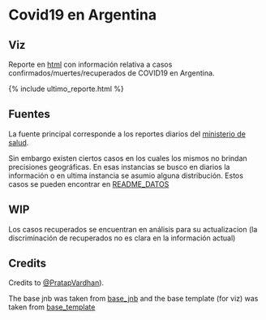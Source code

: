 # Covid19 en Argentina

## Viz

Reporte en [html](https://htmlpreview.github.io/?https://github.com/felixlapalma/covid19-argentina-viz/master/products/ultimo_reporte.html) con información relativa a casos confirmados/muertes/recuperados de COVID19 en Argentina.

{% include ultimo_reporte.html %}

## Fuentes

La fuente principal corresponde a los reportes diarios del [ministerio de salud](https://www.argentina.gob.ar/salud/coronavirus-COVID-19).

Sin embargo existen ciertos casos en los cuales los mismos no brindan precisiones geográficas. En esas instancias
se busco en diarios la información o en ultima instancia se asumio alguna distribución. Estos casos se pueden encontrar en
[README_DATOS](data/README_DATOS.md)

## **WIP**

Los casos recuperados se encuentran en análisis para su actualizacion (la discriminación de recuperados no es clara en la información actual)


## Credits

Credits to [@PratapVardhan](https://twitter.com/PratapVardhan)). 

The base jnb was taken from [base_jnb](https://github.com/pratapvardhan/notebooks/blob/master/covid19/covid19-overview.ipynb)
and the base template (for viz) was taken from [base_template](https://github.com/pratapvardhan/notebooks/blob/master/covid19/overview.tpl)
